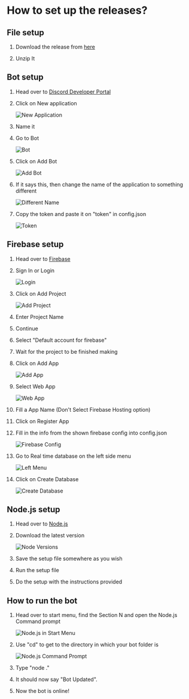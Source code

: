 # How to set up the releases?


## File setup

1. Download the release from [here](https://github.com/FloatingComet62/UniverseSafe/releases)

2. Unzip It


## Bot setup

1. Head over to [Discord Developer Portal](https://discord.com/developers/applications)

2. Click on New application

   ![New Application](https://cdn.discordapp.com/attachments/753507198235050006/886547598163447828/unknown.png)

3. Name it

4. Go to Bot

   ![Bot](https://media.discordapp.net/attachments/753507198235050006/886548069246726204/unknown.png)

5. Click on Add Bot

   ![Add Bot](https://media.discordapp.net/attachments/753507198235050006/886548300600324136/unknown.png)

6. If it says this, then change the name of the application to something different

   ![Different Name](https://media.discordapp.net/attachments/753507198235050006/886548769779363870/unknown.png)

7. Copy the token and paste it on "token" in config.json

   ![Token](https://media.discordapp.net/attachments/753507198235050006/886549310249009182/unknown.png)
   ​

## Firebase setup

1. Head over to [Firebase](https://console.firebase.google.com/u/0/)

2. Sign In or Login

   ![Login](https://media.discordapp.net/attachments/753507198235050006/886550330517622794/unknown.png?width=421&height=463)

3. Click on Add Project

   ![Add Project](https://media.discordapp.net/attachments/753507198235050006/886550681719304212/unknown.png)

4. Enter Project Name

5. Continue

6. Select "Default account for firebase"

7. Wait for the project to be finished making

8. Click on Add App

   ![Add App](https://media.discordapp.net/attachments/753507198235050006/886551754576105502/unknown.png)

9. Select Web App

   ![Web App](https://media.discordapp.net/attachments/753507198235050006/886552020180406313/unknown.png)

10. Fill a App Name
    (Don't Select Firebase Hosting option)

11. Click on Register App

12. Fill in the info from the shown firebase config into config.json

    ![Firebase Config](https://media.discordapp.net/attachments/753507198235050006/886553366459723776/unknown.png)

13. Go to Real time database on the left side menu

    ![Left Menu](https://media.discordapp.net/attachments/753507198235050006/886844640806969344/unknown.png)

14. Click on Create Database

    ![Create Database](https://media.discordapp.net/attachments/753507198235050006/886845747734151188/unknown.png)


## Node.js setup

1. Head over to [Node.js](https://nodejs.org/en/)

2. Download the latest version

   ![Node Versions](https://media.discordapp.net/attachments/753507198235050006/886554356294512681/unknown.png)

3. Save the setup file somewhere as you wish

4. Run the setup file

5. Do the setup with the instructions provided


## How to run the bot

1. Head over to start menu, find the Section N and open the Node.js Command prompt

   ![Node.js in Start Menu](https://media.discordapp.net/attachments/753507198235050006/886555117296447528/unknown.png)

2. Use "cd" to get to the directory in which your bot folder is

   ![Node.js Command Prompt](https://media.discordapp.net/attachments/753507198235050006/886556820091588618/unknown.png)

3. Type "node ."

4. It should now say "Bot Updated".

5. Now the bot is online!
